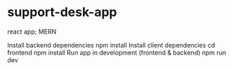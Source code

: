 # support-desk-app
react app; MERN 


Install backend dependencies
npm install
Install client dependencies
cd frontend
npm install
Run app in development (frontend & backend)
npm run dev
